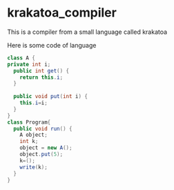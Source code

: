 # krakatoa_compiler

This is a compiler from a small language called krakatoa

Here is some code of language

```Java
class A {
private int i;      
  public int get() {
    return this.i;
  }
  
  public void put(int i) {
    this.i=i;
  }
}
class Program{
  public void run() {
    A object;
    int k;
    object = new A();
    object.put(5);         
    k=();
    write(k);
  }
}

```
